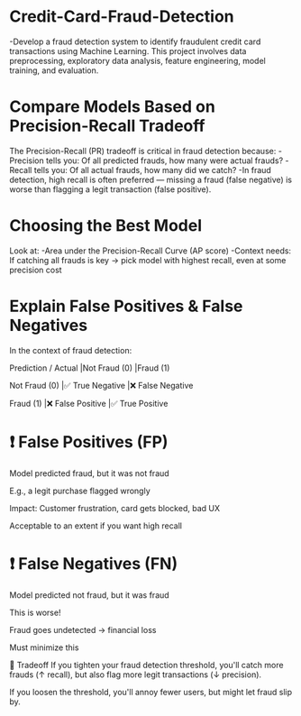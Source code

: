 # Credit-Card-Fraud-Detection
-Develop a fraud detection system to identify fraudulent credit card transactions using Machine Learning. This project involves data preprocessing, exploratory data analysis, feature engineering, model training, and evaluation. 

# Compare Models Based on Precision-Recall Tradeoff
The Precision-Recall (PR) tradeoff is critical in fraud detection because:
-Precision tells you: Of all predicted frauds, how many were actual frauds?
-Recall tells you: Of all actual frauds, how many did we catch?
-In fraud detection, high recall is often preferred — missing a fraud (false negative) is worse than flagging a legit transaction (false positive).

# Choosing the Best Model
Look at:
-Area under the Precision-Recall Curve (AP score)
-Context needs: If catching all frauds is key → pick model with highest recall, even at some precision cost

# Explain False Positives & False Negatives
In the context of fraud detection:


Prediction / Actual	                  |Not Fraud (0)	                      |Fraud (1)
 
Not Fraud (0)	                        |✅ True Negative	                  |❌ False Negative

Fraud (1)	                            |❌ False Positive	                |✅ True Positive

# ❗ False Positives (FP)
Model predicted fraud, but it was not fraud

E.g., a legit purchase flagged wrongly

Impact: Customer frustration, card gets blocked, bad UX

Acceptable to an extent if you want high recall

# ❗ False Negatives (FN)
Model predicted not fraud, but it was fraud

This is worse!

Fraud goes undetected → financial loss

Must minimize this

🔁 Tradeoff
If you tighten your fraud detection threshold, you'll catch more frauds (↑ recall), but also flag more legit transactions (↓ precision).

If you loosen the threshold, you'll annoy fewer users, but might let fraud slip by.

